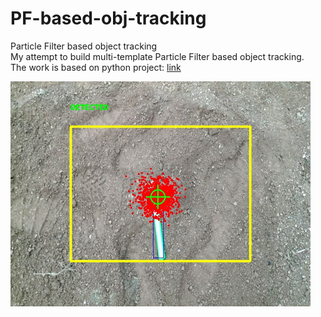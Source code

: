 # PF-based-obj-tracking
Particle Filter based object tracking  
My attempt to build multi-template Particle Filter based object tracking.  
The work is based on python project: [link](https://github.com/mpatacchiola/deepgaze)  
  
  ![detected object](/detected_obj.png)




